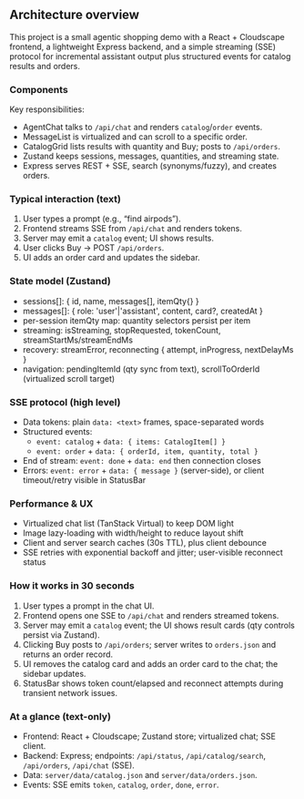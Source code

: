 ## Architecture overview

This project is a small agentic shopping demo with a React + Cloudscape frontend, a lightweight Express backend, and a simple streaming (SSE) protocol for incremental assistant output plus structured events for catalog results and orders.

### Components

Key responsibilities:
- AgentChat talks to `/api/chat` and renders `catalog`/`order` events.
- MessageList is virtualized and can scroll to a specific order.
- CatalogGrid lists results with quantity and Buy; posts to `/api/orders`.
- Zustand keeps sessions, messages, quantities, and streaming state.
- Express serves REST + SSE, search (synonyms/fuzzy), and creates orders.

### Typical interaction (text)
1. User types a prompt (e.g., “find airpods”).
2. Frontend streams SSE from `/api/chat` and renders tokens.
3. Server may emit a `catalog` event; UI shows results.
4. User clicks Buy → POST `/api/orders`.
5. UI adds an order card and updates the sidebar.

### State model (Zustand)
- sessions[]: { id, name, messages[], itemQty{} }
- messages[]: { role: 'user'|'assistant', content, card?, createdAt }
- per-session itemQty map: quantity selectors persist per item
- streaming: isStreaming, stopRequested, tokenCount, streamStartMs/streamEndMs
- recovery: streamError, reconnecting { attempt, inProgress, nextDelayMs }
- navigation: pendingItemId (qty sync from text), scrollToOrderId (virtualized scroll target)

### SSE protocol (high level)
- Data tokens: plain `data: <text>` frames, space-separated words
- Structured events:
  - `event: catalog` + `data: { items: CatalogItem[] }`
  - `event: order` + `data: { orderId, item, quantity, total }`
- End of stream: `event: done` + `data: end` then connection closes
- Errors: `event: error` + `data: { message }` (server-side), or client timeout/retry visible in StatusBar

### Performance & UX
- Virtualized chat list (TanStack Virtual) to keep DOM light
- Image lazy-loading with width/height to reduce layout shift
- Client and server search caches (30s TTL), plus client debounce
- SSE retries with exponential backoff and jitter; user-visible reconnect status

### How it works in 30 seconds
1) User types a prompt in the chat UI.
2) Frontend opens one SSE to `/api/chat` and renders streamed tokens.
3) Server may emit a `catalog` event; the UI shows result cards (qty controls persist via Zustand).
4) Clicking Buy posts to `/api/orders`; server writes to `orders.json` and returns an order record.
5) UI removes the catalog card and adds an order card to the chat; the sidebar updates.
6) StatusBar shows token count/elapsed and reconnect attempts during transient network issues.

### At a glance (text-only)
- Frontend: React + Cloudscape; Zustand store; virtualized chat; SSE client.
- Backend: Express; endpoints: `/api/status`, `/api/catalog/search`, `/api/orders`, `/api/chat` (SSE).
- Data: `server/data/catalog.json` and `server/data/orders.json`.
- Events: SSE emits `token`, `catalog`, `order`, `done`, `error`.
